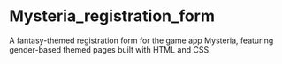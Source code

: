 # Mysteria_registration_form
A fantasy-themed registration form for the game app Mysteria, featuring gender-based themed pages built with HTML and CSS.
